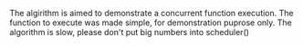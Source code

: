 The algirithm is aimed to demonstrate a concurrent function execution.
The function to execute was made simple, for demonstration puprose only.
The algorithm is slow, please don't put big numbers into scheduler()
